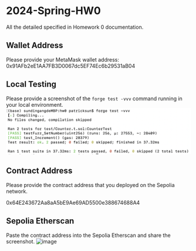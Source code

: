 # 2024-Spring-HW0

All the detailed specified in Homework 0 documentation.

## Wallet Address
Please provide your MetaMask wallet address: 0x91AFb2eE1AA7FB3D0067dc5EF74Ec6b29531aB04

## Local Testing
Please provide a screenshot of the `forge test -vvv` command running in your local environment.
![image](https://github.com/tinyansun/2024-Spring-HW0/blob/main/%E6%88%AA%E5%9C%96%202024-02-26%20%E4%B8%8B%E5%8D%883.29.30.png)
## Contract Address
Please provide the contract address that you deployed on the Sepolia network.

0x64E243672Aa8aA5bE9Ae69AD5500e388674688A4

## Sepolia Etherscan
Paste the contract address into the Sepolia Etherscan and share the screenshot.
![image]([https://github.com/tinyansun/2024-Spring-HW0/blob/main/%E6%88%AA%E5%9C%96%202024-02-26%20%E4%B8%8B%E5%8D%883.29.30.png](https://github.com/tinyansun/2024-Spring-HW0/blob/main/%E6%88%AA%E5%9C%96%202024-02-26%20%E4%B8%8B%E5%8D%883.24.23.png)https://github.com/tinyansun/2024-Spring-HW0/blob/main/%E6%88%AA%E5%9C%96%202024-02-26%20%E4%B8%8B%E5%8D%883.24.23.png)
